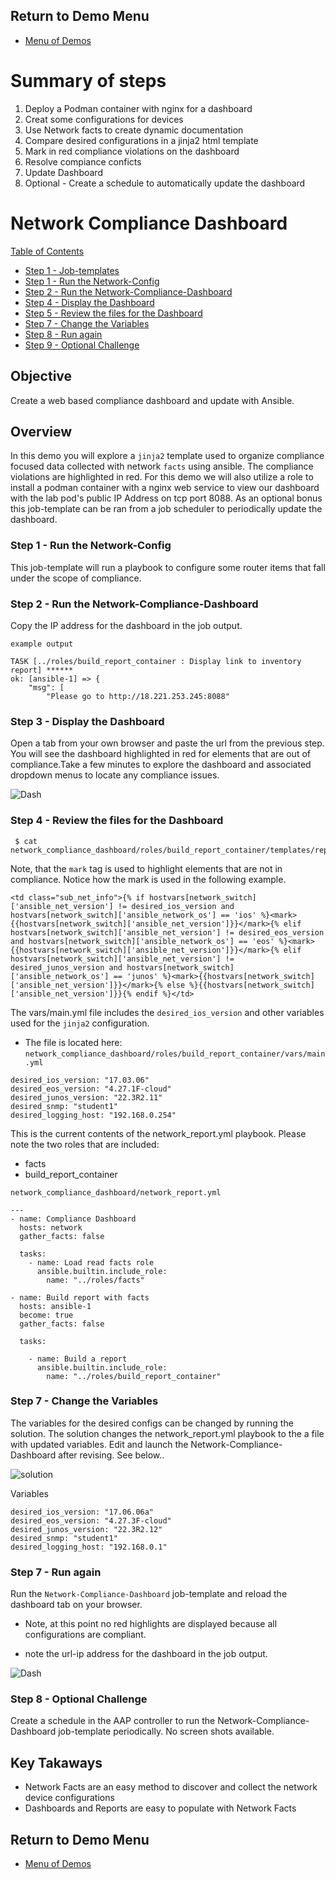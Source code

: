 ## Return to Demo Menu
 - [Menu of Demos](../README.md)

# Summary of steps
1. Deploy a Podman container with nginx for a dashboard
2. Creat some configurations for devices 
3. Use Network facts to create dynamic documentation
4. Compare desired configurations in a jinja2 html template
5. Mark in red compliance violations on the dashboard
6. Resolve compiance conficts
7. Update Dashboard
8. Optional - Create a schedule to automatically update the dashboard

# Network Compliance Dashboard

  [Table of Contents](#table-of-contents)
  - [Step 1 - Job-templates](#step-1---job-templates)
  - [Step 1 - Run the Network-Config](#step-2-run-the-network-config)
  - [Step 2 - Run the Network-Compliance-Dashboard](#step-3-run-the-network-compliance-dashboard)
  - [Step 4 - Display the Dashboard](#step-4-display-the-dashboard)
  - [Step 5 - Review the files for the Dashboard](#step-5-review-the-files-for-the-dashboard)
  - [Step 7 - Change the Variables](#step-6-change-the-variables)
  - [Step 8 - Run again](#step-8-run-again)
  - [Step 9 - Optional Challenge](#step-9-optional-challenge)

## Objective
Create a web based compliance dashboard and update with Ansible. 

## Overview
In this demo you will explore a `jinja2` template used to organize compliance focused data collected with network `facts` using ansible. The compliance violations are highlighted in red. 
For this demo we will also utilize a role to install a podman container with a nginx web service to view our dashboard with the lab pod's public IP Address on tcp port 8088. As an optional bonus this job-template can be ran from a job scheduler to periodically update the dashboard.   

### Step 1 - Run the Network-Config
This job-template will run a playbook to configure some router items that fall under the scope of compliance.

### Step 2 - Run the Network-Compliance-Dashboard
Copy the IP address for the dashboard in the job output.

`example output`
~~~
TASK [../roles/build_report_container : Display link to inventory report] ******
ok: [ansible-1] => {
    "msg": [
        "Please go to http://18.221.253.245:8088"
~~~

### Step 3 - Display the Dashboard
Open a tab from your own browser and paste the url from the previous step. You will see the dashboard highlighted in red for elements that are out of compliance.Take a few minutes to explore the dashboard and associated dropdown menus to locate any compliance issues.

![Dash](../images/dash1.png)

### Step 4 - Review the files for the Dashboard

~~~
 $ cat network_compliance_dashboard/roles/build_report_container/templates/report.j2
~~~

 Note, that the `mark` tag is used to highlight elements that are not in compliance. Notice how the mark is used in the following example.

~~~
<td class="sub_net_info">{% if hostvars[network_switch]['ansible_net_version'] != desired_ios_version and hostvars[network_switch]['ansible_network_os'] == 'ios' %}<mark>{{hostvars[network_switch]['ansible_net_version']}}</mark>{% elif hostvars[network_switch]['ansible_net_version'] != desired_eos_version and hostvars[network_switch]['ansible_network_os'] == 'eos' %}<mark>{{hostvars[network_switch]['ansible_net_version']}}</mark>{% elif hostvars[network_switch]['ansible_net_version'] != desired_junos_version and hostvars[network_switch]['ansible_network_os'] == 'junos' %}<mark>{{hostvars[network_switch]['ansible_net_version']}}</mark>{% else %}{{hostvars[network_switch]['ansible_net_version']}}{% endif %}</td>
~~~     
         
 The vars/main.yml file includes the `desired_ios_version` and other variables used for the `jinja2` configuration.
- The file is located here: `network_compliance_dashboard/roles/build_report_container/vars/main.yml`

 ~~~
desired_ios_version: "17.03.06"
desired_eos_version: "4.27.1F-cloud"
desired_junos_version: "22.3R2.11"
desired_snmp: "student1"
desired_logging_host: "192.168.0.254"
~~~

This is the current contents of the network_report.yml playbook. Please note the two roles 
that are included:
* facts
* build_report_container

`network_compliance_dashboard/network_report.yml`
~~~
---
- name: Compliance Dashboard
  hosts: network
  gather_facts: false
  
  tasks:
    - name: Load read facts role
      ansible.builtin.include_role:
        name: "../roles/facts"

- name: Build report with facts
  hosts: ansible-1
  become: true
  gather_facts: false

  tasks:

    - name: Build a report
      ansible.builtin.include_role:
        name: "../roles/build_report_container"
~~~

### Step 7 - Change the Variables
The variables for the desired configs can be changed by running the solution. The solution changes the network_report.yml playbook to the a file with updated variables. Edit and launch the Network-Compliance-Dashboard after revising. See below..

![solution](../images/dashsolution.png)

Variables
~~~
desired_ios_version: "17.06.06a"
desired_eos_version: "4.27.3F-cloud"
desired_junos_version: "22.3R2.12"
desired_snmp: "student1"
desired_logging_host: "192.168.0.1"
~~~

### Step 7 - Run again
Run the `Network-Compliance-Dashboard` job-template and reload the dashboard tab on your browser.
* Note, at this point no red highlights are displayed because all configurations are compliant.
- note the url-ip address for the dashboard in the job output.

![Dash](../images/dash2.png)

### Step 8 - Optional Challenge
Create a schedule in the AAP controller to run the Network-Compliance-Dashboard job-template periodically. No screen shots available.

## Key Takaways
* Network Facts are an easy method to discover and collect the network device configurations
* Dashboards and Reports are easy to populate with Network Facts

## Return to Demo Menu
 - [Menu of Demos](../README.md)

